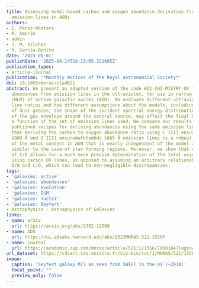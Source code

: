 ```yaml
---
title: Assessing model-based carbon and oxygen abundance derivation from ultraviolet
  emission lines in AGNs
authors:
- E. Pérez-Montero
- R. Amorı́n
- admin
- J. M. Vílchez
- R. García-Benito
date: '2023-05-01'
publishDate: '2025-08-14T18:13:05.321685Z'
publication_types:
- article-journal
publication: '*Monthly Notices of the Royal Astronomical Society*'
doi: 10.1093/mnras/stad621
abstract: We present an adapted version of the code HII-CHI-MISTRY-UV to derive chemical
  abundances from emission lines in the ultraviolet, for use in narrow line regions
  (NLR) of active galactic nuclei (AGN). We evaluate different ultraviolet emission
  line ratios and how different assumptions about the models, including the presence
  of dust grains, the shape of the incident spectral energy distribution, or the thickness
  of the gas envelope around the central source, may affect the final estimates as
  a function of the set of emission lines used. We compare our results with other
  published recipes for deriving abundances using the same emission lines and show
  that deriving the carbon-to-oxygen abundance ratio using C III] ensuremathłambda
  1909 ̊A and O III] ensuremathłambda 1665 Å emission lines is a robust indicator
  of the metal content in AGN that is nearly independent of the model assumptions,
  similar to the case of star-forming regions. Moreover, we show that a prior determination
  of C/O allows for a much more precise determination of the total oxygen abundance
  using carbon UV lines, as opposed to assuming an arbitrary relationship between
  O/H and C/O, which can lead to non-negligible discrepancies.
tags:
- 'galaxies: active'
- 'galaxies: abundances'
- 'galaxies: evolution'
- 'galaxies: ISM'
- 'galaxies: nuclei'
- 'galaxies: Seyfert'
- Astrophysics - Astrophysics of Galaxies
links:
- name: arXiv
  url: https://arxiv.org/abs/2302.12560
- name: ADS
  url: https://ui.adsabs.harvard.edu/abs/2023MNRAS.521.1556P
- name: journal
  url: https://academic.oup.com/mnras/article/521/1/1556/7068104?login=false
url_dataset: https://cdsarc.cds.unistra.fr/viz-bin/cat/J/MNRAS/521/1556
image:
  caption: 'Seyfert galaxy M77 as seen from SWIFT in the UV (~2030)'
  focal_point: ""
  preview_only: false
---
```


